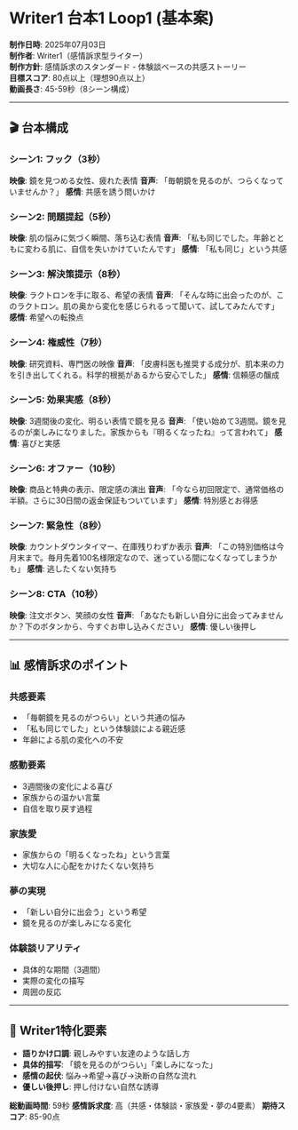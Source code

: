 # Writer1 台本1 Loop1 (基本案)

**制作日時**: 2025年07月03日  
**制作者**: Writer1（感情訴求型ライター）  
**制作方針**: 感情訴求のスタンダード - 体験談ベースの共感ストーリー  
**目標スコア**: 80点以上（理想90点以上）  
**動画長さ**: 45-59秒（8シーン構成）

---

## 🎬 台本構成

### シーン1: フック（3秒）
**映像**: 鏡を見つめる女性、疲れた表情
**音声**: 「毎朝鏡を見るのが、つらくなっていませんか？」
**感情**: 共感を誘う問いかけ

### シーン2: 問題提起（5秒）
**映像**: 肌の悩みに気づく瞬間、落ち込む表情
**音声**: 「私も同じでした。年齢とともに変わる肌に、自信を失いかけていたんです」
**感情**: 「私も同じ」という共感

### シーン3: 解決策提示（8秒）
**映像**: ラクトロンを手に取る、希望の表情
**音声**: 「そんな時に出会ったのが、このラクトロン。肌の奥から変化を感じられるって聞いて、試してみたんです」
**感情**: 希望への転換点

### シーン4: 権威性（7秒）
**映像**: 研究資料、専門医の映像
**音声**: 「皮膚科医も推奨する成分が、肌本来の力を引き出してくれる。科学的根拠があるから安心でした」
**感情**: 信頼感の醸成

### シーン5: 効果実感（8秒）
**映像**: 3週間後の変化、明るい表情で鏡を見る
**音声**: 「使い始めて3週間。鏡を見るのが楽しみになりました。家族からも『明るくなったね』って言われて」
**感情**: 喜びと実感

### シーン6: オファー（10秒）
**映像**: 商品と特典の表示、限定感の演出
**音声**: 「今なら初回限定で、通常価格の半額。さらに30日間の返金保証もついています」
**感情**: 特別感とお得感

### シーン7: 緊急性（8秒）
**映像**: カウントダウンタイマー、在庫残りわずか表示
**音声**: 「この特別価格は今月末まで。毎月先着100名様限定なので、迷っている間になくなってしまうかも」
**感情**: 逃したくない気持ち

### シーン8: CTA（10秒）
**映像**: 注文ボタン、笑顔の女性
**音声**: 「あなたも新しい自分に出会ってみませんか？下のボタンから、今すぐお申し込みください」
**感情**: 優しい後押し

---

## 📊 感情訴求のポイント

### 共感要素
- 「毎朝鏡を見るのがつらい」という共通の悩み
- 「私も同じでした」という体験談による親近感
- 年齢による肌の変化への不安

### 感動要素
- 3週間後の変化による喜び
- 家族からの温かい言葉
- 自信を取り戻す過程

### 家族愛
- 家族からの「明るくなったね」という言葉
- 大切な人に心配をかけたくない気持ち

### 夢の実現
- 「新しい自分に出会う」という希望
- 鏡を見るのが楽しみになる変化

### 体験談リアリティ
- 具体的な期間（3週間）
- 実際の変化の描写
- 周囲の反応

---

## 🎯 Writer1特化要素

- **語りかけ口調**: 親しみやすい友達のような話し方
- **具体的描写**: 「鏡を見るのがつらい」「楽しみになった」
- **感情の起伏**: 悩み→希望→喜び→決断の自然な流れ
- **優しい後押し**: 押し付けない自然な誘導

**総動画時間**: 59秒
**感情訴求度**: 高（共感・体験談・家族愛・夢の4要素）
**期待スコア**: 85-90点